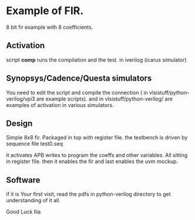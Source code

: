 
# Example of FIR. 
8 bit fir example with 8 coefficients.

## Activation
script **comp** runs the compilation and the test.
in iverilog (icarus simulator)

## Synopsys/Cadence/Questa simulators
 You need to edit the script and compile
 the connection ( in vlsistuff/python-verilog/vpi3 are example scripts).
and in vlsistuff/python-verilog/ are examples of activation in various simulators.


## Design
Simple 8x8 fir.
Packaged in top with register file.
the testbench is driven by sequence file test0.seq
    
it activates APB writes to program the coeffs and other variables. All sitting in register file.
then it enables the fir and last enables the uvm mockup.

## Software
if it is Your first visit, read the pdfs in python-verilog directory to get understanding of it all.


Good Luck
Ilia
